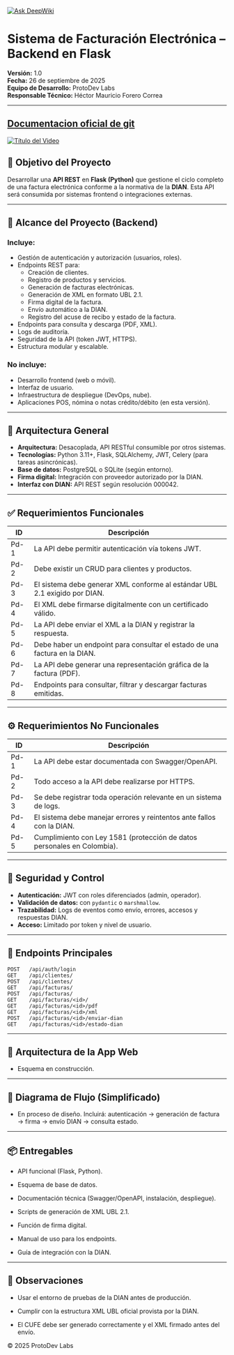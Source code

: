 [![Ask DeepWiki](https://deepwiki.com/badge.svg)](https://deepwiki.com/maocorrea1015/FactusLyn)
# Sistema de Facturación Electrónica – Backend en Flask

**Versión:** 1.0  
**Fecha:** 26 de septiembre de 2025  
**Equipo de Desarrollo:** ProtoDev Labs  
**Responsable Técnico:** Héctor Mauricio Forero Correa

---
<a href="https://git-scm.com/book/es/v2/Ap%C3%A9ndice-C:-Comandos-de-Git-Seguimiento-B%C3%A1sico">Documentacion oficial de git</a>
---
[![Título del Video](https://img.youtube.com/vi/vlCXdvcgiE0/0.jpg)](https://www.youtube.com/watch?v=vlCXdvcgiE0)


## 🧾 Objetivo del Proyecto


Desarrollar una **API REST** en **Flask (Python)** que gestione el ciclo completo de una factura electrónica conforme a la normativa de la **DIAN**. Esta API será consumida por sistemas frontend o integraciones externas.

---

## 🎯 Alcance del Proyecto (Backend)

### Incluye:

- Gestión de autenticación y autorización (usuarios, roles).
- Endpoints REST para:
  - Creación de clientes.
  - Registro de productos y servicios.
  - Generación de facturas electrónicas.
  - Generación de XML en formato UBL 2.1.
  - Firma digital de la factura.
  - Envío automático a la DIAN.
  - Registro del acuse de recibo y estado de la factura.
- Endpoints para consulta y descarga (PDF, XML).
- Logs de auditoría.
- Seguridad de la API (token JWT, HTTPS).
- Estructura modular y escalable.

### No incluye:

- Desarrollo frontend (web o móvil).
- Interfaz de usuario.
- Infraestructura de despliegue (DevOps, nube).
- Aplicaciones POS, nómina o notas crédito/débito (en esta versión).

---

## 🧱 Arquitectura General

- **Arquitectura:** Desacoplada, API RESTful consumible por otros sistemas.
- **Tecnologías:** Python 3.11+, Flask, SQLAlchemy, JWT, Celery (para tareas asincrónicas).
- **Base de datos:** PostgreSQL o SQLite (según entorno).
- **Firma digital:** Integración con proveedor autorizado por la DIAN.
- **Interfaz con DIAN:** API REST según resolución 000042.

---

## ✅ Requerimientos Funcionales

| ID   | Descripción                                                                 |
|------|------------------------------------------------------------------------------|
| Pd-1 | La API debe permitir autenticación vía tokens JWT.                          |
| Pd-2 | Debe existir un CRUD para clientes y productos.                             |
| Pd-3 | El sistema debe generar XML conforme al estándar UBL 2.1 exigido por DIAN.  |
| Pd-4 | El XML debe firmarse digitalmente con un certificado válido.                |
| Pd-5 | La API debe enviar el XML a la DIAN y registrar la respuesta.               |
| Pd-6 | Debe haber un endpoint para consultar el estado de una factura en la DIAN.  |
| Pd-7 | La API debe generar una representación gráfica de la factura (PDF).         |
| Pd-8 | Endpoints para consultar, filtrar y descargar facturas emitidas.            |

---

## ⚙️ Requerimientos No Funcionales

| ID   | Descripción                                                                 |
|------|------------------------------------------------------------------------------|
| Pd-1 | La API debe estar documentada con Swagger/OpenAPI.                          |
| Pd-2 | Todo acceso a la API debe realizarse por HTTPS.                             |
| Pd-3 | Se debe registrar toda operación relevante en un sistema de logs.           |
| Pd-4 | El sistema debe manejar errores y reintentos ante fallos con la DIAN.       |
| Pd-5 | Cumplimiento con Ley 1581 (protección de datos personales en Colombia).     |

---

## 🔐 Seguridad y Control

- **Autenticación:** JWT con roles diferenciados (admin, operador).
- **Validación de datos:** con `pydantic` o `marshmallow`.
- **Trazabilidad:** Logs de eventos como envío, errores, accesos y respuestas DIAN.
- **Acceso:** Limitado por token y nivel de usuario.

---

## 🔗 Endpoints Principales

```http
POST   /api/auth/login
GET    /api/clientes/
POST   /api/clientes/
GET    /api/facturas/
POST   /api/facturas/
GET    /api/facturas/<id>/
GET    /api/facturas/<id>/pdf
GET    /api/facturas/<id>/xml
POST   /api/facturas/<id>/enviar-dian
GET    /api/facturas/<id>/estado-dian
```
--- 
## 📐 Arquitectura de la App Web
- Esquema en construcción.

---
## 🧭 Diagrama de Flujo (Simplificado)
- En proceso de diseño. Incluirá: autenticación → generación de factura → firma → envío DIAN → consulta estado.

---
## 📦 Entregables
- API funcional (Flask, Python).

- Esquema de base de datos.

- Documentación técnica (Swagger/OpenAPI, instalación, despliegue).

- Scripts de generación de XML UBL 2.1.

- Función de firma digital.

- Manual de uso para los endpoints.

- Guía de integración con la DIAN.

---

## 📝 Observaciones
- Usar el entorno de pruebas de la DIAN antes de producción.

- Cumplir con la estructura XML UBL oficial provista por la DIAN.

- El CUFE debe ser generado correctamente y el XML firmado antes del envío.

© 2025 ProtoDev Labs

